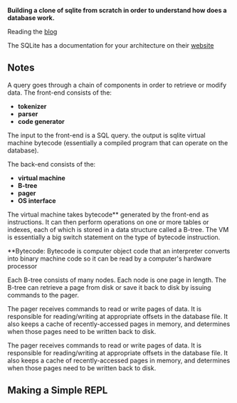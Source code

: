 **Building a clone of sqlite from scratch in order to understand how does a database work.**


Reading the [blog](https://cstack.github.io/db_tutorial/)

The SQLite has a documentation for your architecture on their [website](https://www.sqlite.org/arch.html)



## Notes

A query goes through a chain of components in order to retrieve or modify data. The front-end consists of the:

- **tokenizer**
- **parser**
- **code generator**

The input to the front-end is a SQL query. the output is sqlite virtual machine bytecode (essentially a compiled program that can operate on the database).

The back-end consists of the:

- **virtual machine**
- **B-tree**
- **pager**
- **OS interface**

The virtual machine takes bytecode** generated by the front-end as instructions. It can then perform operations on one or more tables or indexes, each of which is stored in a data structure called a B-tree. The VM is essentially a big switch statement on the type of bytecode instruction.

**Bytecode: Bytecode is computer object code that an interpreter converts into binary machine code so it can be read by a computer's hardware processor


Each B-tree consists of many nodes. Each node is one page in length. The B-tree can retrieve a page from disk or save it back to disk by issuing commands to the pager.


The pager receives commands to read or write pages of data. It is responsible for reading/writing
at appropriate offsets in the database file.
It also keeps a cache of recently-accessed pages in memory, and determines when those pages need to be written back to disk.


The pager receives commands to read or write pages of data. It is responsible for reading/writing at appropriate
offsets in the database file. It also keeps a cache of recently-accessed pages in memory,
and determines when those pages need to be written back to disk.


## Making a Simple REPL